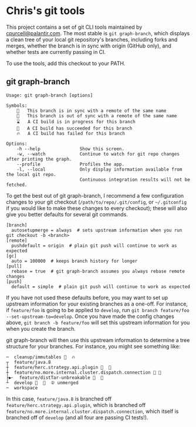 Chris's git tools
=================

This project contains a set of git CLI tools maintained by cpurcell@palantir.com. The most stable is `git graph-branch`, which displays a clean tree of your local git repository's branches, including forks and merges, whether the branch is in sync with origin (GitHub only), and whether tests are currently passing in CI.

To use the tools, add this checkout to your PATH.

git graph-branch
----------------

    Usage: git graph-branch [options]

    Symbols:
        🔷   This branch is in sync with a remote of the same name
        🔶   This branch is out of sync with a remote of the same name
        ⌛   A CI build is in progress for this branch
        💚   A CI build has succeeded for this branch
        🔥   A CI build has failed for this branch

    Options:
        -h --help               Show this screen.
        -w, --watch             Continue to watch for git repo changes after printing the graph.
        --profile               Profiles the app.
        -l, --local             Only display information available from the local git repo.
                                Continuous integration results will not be fetched.

To get the best out of git graph-branch, I recommend a few configuration changes to your git checkout (`/path/to/repo/.git/config`, or `~/.gitconfig` if you would like to make these changes to every checkout); these will also give you better defaults for several git commands.

    [branch]
      autosetupmerge = always  # sets upstream information when you run git checkout -b <branch>
    [remote]
      pushdefault = origin  # plain git push will continue to work as expected
    [gc]
      auto = 100000  # keeps branch history for longer
    [pull]
      rebase = true  # git graph-branch assumes you always rebase remote changes
    [push]
      default = simple  # plain git push will continue to work as expected

If you have not used these defaults before, you may want to set up upstream information for your existing branches as a one-off. For instance, if `feature/foo` is going to be applied to `develop`, run `git branch feature/foo --set-upstream-to=develop`. Once you have made the config changes above, `git branch -b feature/foo` will set this upstream information for you when you create the branch.

git graph-branch will then use this upstream information to determine a tree structure for your branches. For instance, you might see something like:

    ─  cleanup/immutables 🔷  🔥
    ┬  feature/java.8
    ┼  feature/herc.strategy.api.plugin 🔷  💚 
    ┼  feature/no.more.internal.cluster.dispatch.connection 🔷 💚 
    ├▶╴  feature/distTar-unbreakable 🔷  💚
    ┴  develop 🔶  💚  ② unmerged
    ─  workspace

In this case, `feature/java.8` is branched off `feature/herc.strategy.api.plugin`, which is branched off `feature/no.more.internal.cluster.dispatch.connection`, which itself is branched off of `develop` (and all four are passing CI tests!).
